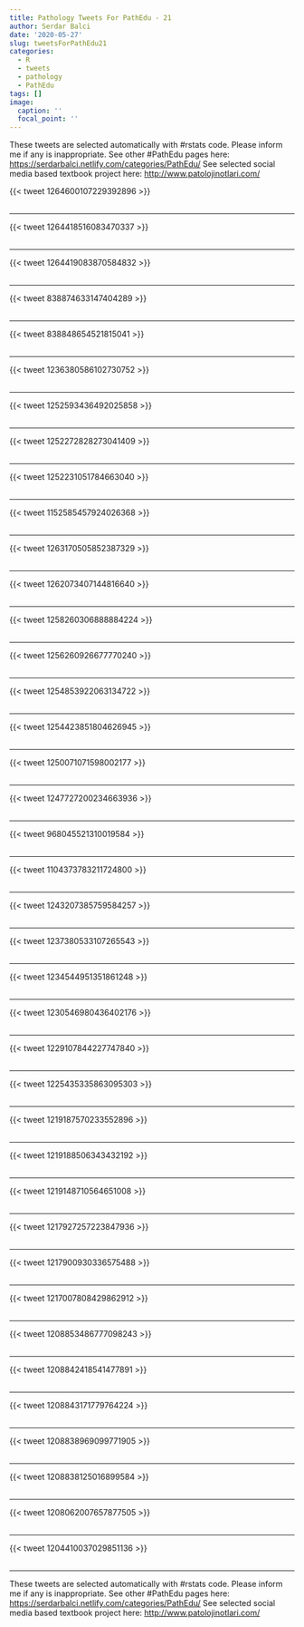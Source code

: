 ```yaml
---
title: Pathology Tweets For PathEdu - 21
author: Serdar Balci
date: '2020-05-27'
slug: tweetsForPathEdu21
categories:
  - R
  - tweets
  - pathology
  - PathEdu
tags: []
image:
  caption: ''
  focal_point: ''
---
```



These tweets are selected automatically with #rstats code. Please inform me if any is inappropriate.
See other #PathEdu pages here: https://serdarbalci.netlify.com/categories/PathEdu/ 
See selected social media based textbook project here: http://www.patolojinotlari.com/

{{< tweet 1264600107229392896 >}}
<br>
<br>
<hr>
{{< tweet 1264418516083470337 >}}
<br>
<br>
<hr>
{{< tweet 1264419083870584832 >}}
<br>
<br>
<hr>
{{< tweet 838874633147404289 >}}
<br>
<br>
<hr>
{{< tweet 838848654521815041 >}}
<br>
<br>
<hr>
{{< tweet 1236380586102730752 >}}
<br>
<br>
<hr>
{{< tweet 1252593436492025858 >}}
<br>
<br>
<hr>
{{< tweet 1252272828273041409 >}}
<br>
<br>
<hr>
{{< tweet 1252231051784663040 >}}
<br>
<br>
<hr>
{{< tweet 1152585457924026368 >}}
<br>
<br>
<hr>
{{< tweet 1263170505852387329 >}}
<br>
<br>
<hr>
{{< tweet 1262073407144816640 >}}
<br>
<br>
<hr>
{{< tweet 1258260306888884224 >}}
<br>
<br>
<hr>
{{< tweet 1256260926677770240 >}}
<br>
<br>
<hr>
{{< tweet 1254853922063134722 >}}
<br>
<br>
<hr>
{{< tweet 1254423851804626945 >}}
<br>
<br>
<hr>
{{< tweet 1250071071598002177 >}}
<br>
<br>
<hr>
{{< tweet 1247727200234663936 >}}
<br>
<br>
<hr>
{{< tweet 968045521310019584 >}}
<br>
<br>
<hr>
{{< tweet 1104373783211724800 >}}
<br>
<br>
<hr>
{{< tweet 1243207385759584257 >}}
<br>
<br>
<hr>
{{< tweet 1237380533107265543 >}}
<br>
<br>
<hr>
{{< tweet 1234544951351861248 >}}
<br>
<br>
<hr>
{{< tweet 1230546980436402176 >}}
<br>
<br>
<hr>
{{< tweet 1229107844227747840 >}}
<br>
<br>
<hr>
{{< tweet 1225435335863095303 >}}
<br>
<br>
<hr>
{{< tweet 1219187570233552896 >}}
<br>
<br>
<hr>
{{< tweet 1219188506343432192 >}}
<br>
<br>
<hr>
{{< tweet 1219148710564651008 >}}
<br>
<br>
<hr>
{{< tweet 1217927257223847936 >}}
<br>
<br>
<hr>
{{< tweet 1217900930336575488 >}}
<br>
<br>
<hr>
{{< tweet 1217007808429862912 >}}
<br>
<br>
<hr>
{{< tweet 1208853486777098243 >}}
<br>
<br>
<hr>
{{< tweet 1208842418541477891 >}}
<br>
<br>
<hr>
{{< tweet 1208843171779764224 >}}
<br>
<br>
<hr>
{{< tweet 1208838969099771905 >}}
<br>
<br>
<hr>
{{< tweet 1208838125016899584 >}}
<br>
<br>
<hr>
{{< tweet 1208062007657877505 >}}
<br>
<br>
<hr>
{{< tweet 1204410037029851136 >}}
<br>
<br>
<hr>


These tweets are selected automatically with #rstats code. Please inform me if any is inappropriate.
See other #PathEdu pages here: https://serdarbalci.netlify.com/categories/PathEdu/ 
See selected social media based textbook project here: http://www.patolojinotlari.com/
